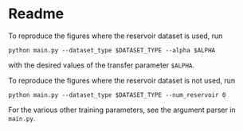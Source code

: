 # Readme

To reproduce the figures where the reservoir dataset is used, run

```python main.py --dataset_type $DATASET_TYPE --alpha $ALPHA```

with the desired values of the transfer parameter ```$ALPHA```.

To reproduce the figures where the reservoir dataset is not used, run

```python main.py --dataset_type $DATASET_TYPE --num_reservoir 0```

For the various other training parameters, see the argument parser in ```main.py```.
